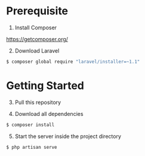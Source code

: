 # Prerequisite

1. Install Composer

 https://getcomposer.org/

2. Download Laravel
```sh
$ composer global require "laravel/installer=~1.1"
```

# Getting Started

3. Pull this repository

4. Download all dependencies
```sh
$ composer install
```

5. Start the server inside the project directory
```sh
$ php artisan serve
```